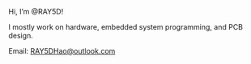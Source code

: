Hi, I’m @RAY5D!

I mostly work on hardware, embedded system programming, and PCB design. 

Email: RAY5DHao@outlook.com

<!---
RAY5D/RAY5D is a ✨ special ✨ repository because its `README.md` (this file) appears on your GitHub profile.
You can click the Preview link to take a look at your changes.
--->
